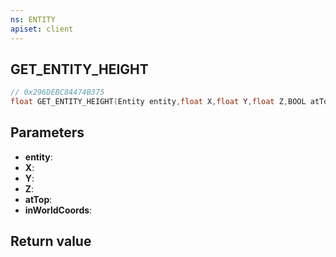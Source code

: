 ```yaml
---
ns: ENTITY
apiset: client
---
```

## GET_ENTITY_HEIGHT

```c
// 0x296DEBC84474B375
float GET_ENTITY_HEIGHT(Entity entity,float X,float Y,float Z,BOOL atTop,BOOL inWorldCoords);
```


## Parameters
* **entity**:
* **X**:
* **Y**:
* **Z**:
* **atTop**:
* **inWorldCoords**:

## Return value

